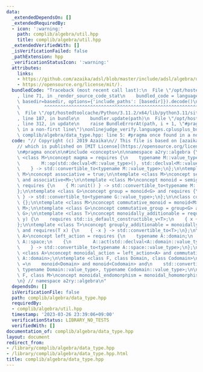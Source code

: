 ```yaml
---
data:
  _extendedDependsOn: []
  _extendedRequiredBy:
  - icon: ':warning:'
    path: complib/algebra/util.hpp
    title: complib/algebra/util.hpp
  _extendedVerifiedWith: []
  _isVerificationFailed: false
  _pathExtension: hpp
  _verificationStatusIcon: ':warning:'
  attributes:
    links:
    - https://github.com/azaika/adsl/blob/master/include/adsl/algebra/data_type.hpp),
    - https://opensource.org/license/mit/).
  bundledCode: "Traceback (most recent call last):\n  File \"/opt/hostedtoolcache/Python/3.11.2/x64/lib/python3.11/site-packages/onlinejudge_verify/documentation/build.py\"\
    , line 71, in _render_source_code_stat\n    bundled_code = language.bundle(stat.path,\
    \ basedir=basedir, options={'include_paths': [basedir]}).decode()\n          \
    \         ^^^^^^^^^^^^^^^^^^^^^^^^^^^^^^^^^^^^^^^^^^^^^^^^^^^^^^^^^^^^^^^^^^^^^^^^^^^^^^^^^\n\
    \  File \"/opt/hostedtoolcache/Python/3.11.2/x64/lib/python3.11/site-packages/onlinejudge_verify/languages/cplusplus.py\"\
    , line 187, in bundle\n    bundler.update(path)\n  File \"/opt/hostedtoolcache/Python/3.11.2/x64/lib/python3.11/site-packages/onlinejudge_verify/languages/cplusplus_bundle.py\"\
    , line 312, in update\n    raise BundleErrorAt(path, i + 1, \"#pragma once found\
    \ in a non-first line\")\nonlinejudge_verify.languages.cplusplus_bundle.BundleErrorAt:\
    \ complib/algebra/data_type.hpp: line 5: #pragma once found in a non-first line\n"
  code: "// Copyright (c) 2019 Azaika\n// This file is based on [azaika/adsl](https://github.com/azaika/adsl/blob/master/include/adsl/algebra/data_type.hpp),\n\
    // which is published on [MIT License](https://opensource.org/license/mit/).\n\
    \n#pragma once\n\n#include <concepts>\n\nnamespace a2ry::algebra {\n\ntemplate\
    \ <class M>\nconcept magma = requires {\n    typename M::value_type;\n    {\n\
    \        M::op(std::declval<M::value_type>(), std::declval<M::value_type>())\n\
    \    } -> std::convertible_to<typename M::value_type>;\n};\n\ntemplate <class\
    \ M>\nconcept associative = true;\n\ntemplate <class M>\nconcept semigroup = magma<M>\
    \ and associative<M>;\n\ntemplate <class M>\nconcept monoid = semigroup<M> and\
    \ requires {\n    { M::unit() } -> std::convertible_to<typename M::value_type>;\n\
    };\n\ntemplate <class G>\nconcept group = monoid<G> and requires {\n    { G::inv(G::unit())\
    \ } -> std::convertible_to<typename G::value_type>;\n};\n\nclass commutative_tag\
    \ {};\n\ntemplate <class M>\nconcept commutative_monoid = monoid<M> and std::is_base_of_v<commutative_tag,\
    \ M>;\n\ntemplate <class G>\nconcept commutative_group = group<G> and std::is_base_of_v<commutative_tag,\
    \ G>;\n\ntemplate <class T>\nconcept monoidally_additionable = requires(T x, T\
    \ y) {\n    requires std::is_default_constructible_v<T>;\n    { x + y } -> std::convertible_to<T>;\n\
    };\n\ntemplate <class T>\nconcept grouply_additionable = monoidally_additionable<T>\
    \ and requires(T x) {\n    { -x } -> std::convertible_to<T>;\n};\n\ntemplate <class\
    \ A>\nconcept left_action = requires {\n    typename A::domain;\n    typename\
    \ A::space;\n    {\n        A::act(std::declval<A::domain::value_type>())(std::declval<A::space::value_type>())\n\
    \    } -> std::convertible_to<typename A::space::value_type>;\n};\n\ntemplate\
    \ <class A>\nconcept monoidal_action = left_action<A> and commutative_monoid<typename\
    \ A::domain>;\n\ntemplate <class F, class Domain, class Codomain>\nconcept monoidal_homomorphism\
    \ =\n    monoid<Domain> and monoid<Codomain> and\n    std::convertible_to<std::invoke_result_t<F,\
    \ typename Domain::value_type>, typename Codomain::value_type>;\n\ntemplate <class\
    \ F, class M>\nconcept monoidal_endomorphism = monoidal_homomorphism<F, M, M>;\n\
    \n} // namespace a2ry::algebra\n"
  dependsOn: []
  isVerificationFile: false
  path: complib/algebra/data_type.hpp
  requiredBy:
  - complib/algebra/util.hpp
  timestamp: '2023-03-26 23:39:06+09:00'
  verificationStatus: LIBRARY_NO_TESTS
  verifiedWith: []
documentation_of: complib/algebra/data_type.hpp
layout: document
redirect_from:
- /library/complib/algebra/data_type.hpp
- /library/complib/algebra/data_type.hpp.html
title: complib/algebra/data_type.hpp
---
```

